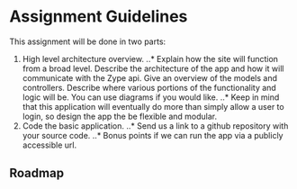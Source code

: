 Assignment Guidelines
=====================

This assignment will be done in two parts:
1. High level architecture overview.
..* Explain how the site will function from a broad level. Describe the architecture of
the app and how it will communicate with the Zype api. Give an overview of the models and controllers. Describe where various portions of the functionality and logic will be. You can use diagrams if you would like.
..* Keep in mind that this application will eventually do more than simply allow a user to login, so design the app the be flexible and modular.
2. Code the basic application.
..* Send us a link to a github repository with your source code.
..* Bonus points if we can run the app via a publicly accessible url.

Roadmap
-------
